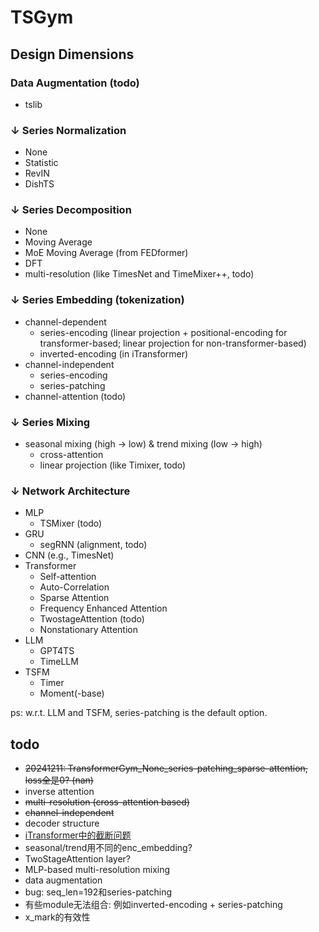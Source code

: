 # TSGym

## Design Dimensions

### Data Augmentation (todo)
- tslib

### ↓ Series Normalization
- None
- Statistic
- RevIN
- DishTS

### ↓ Series Decomposition
- None
- Moving Average
- MoE Moving Average (from FEDformer)
- DFT
- multi-resolution (like TimesNet and TimeMixer++, todo)

### ↓ Series Embedding (tokenization)
- channel-dependent
    - series-encoding (linear projection + positional-encoding for transformer-based; linear projection for non-transformer-based)
    - inverted-encoding (in iTransformer)
- channel-independent
    - series-encoding
    - series-patching
- channel-attention (todo)

### ↓ Series Mixing
- seasonal mixing (high -> low) & trend mixing (low -> high)
    - cross-attention
    - linear projection (like Timixer, todo) 

### ↓ Network Architecture
- MLP
    - TSMixer (todo)
- GRU
    - segRNN (alignment, todo)
- CNN (e.g., TimesNet)
- Transformer
    - Self-attention
    - Auto-Correlation
    - Sparse Attention
    - Frequency Enhanced Attention
    - TwostageAttention (todo)
    - Nonstationary Attention
- LLM
    - GPT4TS
    - TimeLLM
- TSFM
    - Timer
    - Moment(-base)
    
ps: w.r.t. LLM and TSFM, series-patching is the default option.

## todo
- <del>20241211: TransformerGym_None_series-patching_sparse-attention, loss全是0? (nan)</del>
- inverse attention
- <del>multi-resolution (cross-attention based)</del>
- <del>channel-independent</del>
- decoder structure
- [iTransformer中的截断问题](https://github.com/thuml/Time-Series-Library/blob/cdf8f0c3c5e79c1e8152e71dc35009ae46a6a920/models/iTransformer.py#L101C60-L101C70)
- seasonal/trend用不同的enc_embedding?
- TwoStageAttention layer?
- MLP-based multi-resolution mixing
- data augmentation
- bug: seq_len=192和series-patching
- 有些module无法组合: 例如inverted-encoding + series-patching
- x_mark的有效性